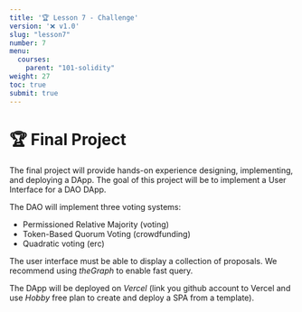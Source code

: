 ```yaml
---
title: '🏆 Lesson 7 - Challenge'
version: '❌ v1.0'
slug: "lesson7"
number: 7
menu:
  courses:
    parent: "101-solidity"
weight: 27
toc: true
submit: true
---
```


<!-- 
## Table of contents
- [🚀 Build your Smart Contract for Crowdfunding](#-build-your-smart-contract-for-crowdfunding)

* Unlimited amount of participants = fix the UI using the graph

-->


# 🏆 Final Project

The final project will provide hands-on experience designing, implementing, and deploying a DApp.
The goal of this project will be to implement a User Interface for a DAO DApp.

The DAO will implement three voting systems:
- Permissioned Relative Majority (voting)
- Token-Based Quorum Voting (crowdfunding)
- Quadratic voting (erc)

The user interface must be able to display a collection of proposals.
We recommend using _theGraph_ to enable fast query.

The DApp will be deployed on _Vercel_ (link you github account to Vercel and use _Hobby_ free plan to create and deploy a SPA from a template).



<!--

https://betterprogramming.pub/learn-solidity-the-factory-pattern-75d11c3e7d29  >> factory/proxy VS 1 gros contrat >>> theGraph template : https://thegraph.com/docs/en/developing/creating-a-subgraph/#data-source-templates
https://research.csiro.au/blockchainpatterns/general-patterns/contract-structural-patterns/factory-contract/

vercel > login with github > create from template vue

docker run --rm -it --name node -e NODE_OPTIONS=--openssl-legacy-provider -p 8080:8080 -v $PWD:/project --entrypoint /bin/bash --workdir /project node:19.0.0-bullseye
yarn install
yarn serve

import { graph } from './graph.js'
graph.init();

import { createClient } from 'urql'
// npm install --save urql
const APIURL = 'https://api.studio.thegraph.com/query/21330/gravity/v0.0.1'
const tokensQuery = `
  query MyQuery {
    gravatar(id: "0xa") {
      displayName
      id
      imageUrl
      owner
    }
  }
`
const client = createClient({
  url: APIURL,
})
export const graph = {
    init: async function () {
        const data = await client.query(tokensQuery).toPromise()
        console.log(data);          
    }
};


https://limechain.tech/blog/dao-voting-mechanisms-explained-2022-guide/
https://github.com/anish-agnihotri/quadratic-voting
https://www.radicalxchange.org/concepts/plural-voting/
https://github.com/DemocracyEarth/paper
https://www.daomasters.xyz/tools/snapshot

https://acceleratedcapital.substack.com/p/daos-and-democracy-voting-mechanisms

https://github.com/graphprotocol/example-subgraph >> https://thegraph.com/hosted-service/subgraph/create -- github : mydashboard >> urql OR Appollo
npm install -g @graphprotocol/graph-cli
graph init --product hosted-service nheulot-xdev-ext/ballottest
  goerli
  0x84863736b49fCB38ACed0B0dbE2Cda9d31975a44
  build/contracts_Ballot_sol_Ballot.abi
cd ballottest
graph codegen && graph build
graph auth --product hosted-service ACCESS TOKEN
graph deploy --product hosted-service nheulot-xdev-ext/ballottest

https://goerli.etherscan.io/address/0x84863736b49fCB38ACed0B0dbE2Cda9d31975a44#events

https://chainstack.com/avalanche-subnet-tutorial-series-indexing-subnet-with-the-graph/  => index gravatar
https://mirror.xyz/0xB38709B8198d147cc9Ff9C133838a044d78B064B/DdiikBvOLngfOotpqNEoi7gIy9RDlEr0Ztv4yWlYyzc

https://wizard.openzeppelin.com/#governor
https://docs.openzeppelin.com/contracts/4.x/api/governance
https://docs.compound.finance/v2/governance/

The final project will provide hands-on experience designing, implementing, and deploying a DApp. 
The goal of this project will be to implement an NFT Marketplace.

NFT marketplace is a marketplace, which allows content creators to showcase and list their assets in the form of digital tokens (NFT).
An NFT token is created and stored on a blockchain, serving as proof of ownership and provenance of a specific item. 
It works like a digital certificate of authenticity that can be easily verified by anyone anywhere in the world on a blockchain.
Buyers or investors can then purchase that digital asset. 
An asset owner can choose various ways of selling their digital assets on the marketplace.
They can choose to sell it for a Fixed price or can put it in the Auction, open for bidding, where the highest bidder gets to own the NFT.
Collections are used to group the NFTs of similar traits, to make it easy for users to browse. 
An NFT marketplace should have a feature where users can create/update a collection and assign their NFTs (they owned) to a collection. 

There are basically two main features of NFT Marketplaces:
* Creators must be able to mint an NFT token and list them for sale.
* Collectors must be able to buy an NFT. Collectors, who has bought an NFT, can resell, or relist their NFTs. 
Note that we refer as “primary market” the first sale of an asset and the “secondary market” encompasses all subsequent resales of this same asset.

Here are some functions that are expected for an NFT Marketplace DApp:
* Browsing functions (Browse NFTs, Browse Collections, Browse Users)
* Creation functions (Create Profile, Edit Profile, Create collection, Delete Collection and Create NFT) that requires authentication to identify the user.
We show the user Profile in the Marketplace, associated with each NFT Card, Leaderboard, Collection, Bidder List, and other places. 
So we need a maintain the Profile of the user which may include the user’s fullname, username, bio, cover image, avatar & other users’ public information.
* Buying functions (NFT Fixed Price or Auction Sale, put the NFT for Sale, buy NFT)
Sale Can be of different Types:
  * Fixed Price sale: Here user will list the NFT for a fixed price, so that other users can directly purchase the NFT, by paying the amount given in the NFT detail.
  * Auction: Here user will list the NFT for Auction, where the user will specify the minimum Bid Amount and duration of the auction. So users can bid on the NFT. After the Auction is expire, no one will be able to place a bid. Now the Owner can decide to accept/reject the highest bid. In case the user has opted to Accept, The amount will go to the user, and the owner of the NFT will be transferred to the highest bidder.
  * Hybrid ( Auction & Fixed Price): User can also List their NFTs, in the hybrid model, i.e List them both for Fixed price & Auction. So here the user has to Specify the minimum Bid Amount, duration of the auction, and buy now price. Now user can place bid on the auction, but if user buy the NFT with Buy now price, the NFT will be immediately sold to the buyer and the auction will be closed.

Example of user journey:
* Connecting your DApp with a Web3 Wallet: Minting an NFT on a blockchain, requires you to first connect your Dapp with a web3 wallet like Metamask.
* Uploading Metadata to IPFS: You need to upload your NFT’s Metadata to IPFS ( InterPlanetary File System), metadata includes the NFT’s Assets ( Image, video, GIf), title, description, and Properties. Since we are building a nonfungible token, we need to make sure this metadata stays forever and is decentralized. Thus storing it in IPFS is the best option. If you upload these files in a centralized database, it is risky for the security of your file. After you upload your NFT’s Metadata to IPFS, you will get a metadata ID ( IPFS key)
* Mint your NFT
* Take the metadata ID from the IPFS, use it as tokenURI, and sign the transaction, to mint an NFT.
* Users can visit the NFT detail page and can Buy or Bid on an NFT, depending on the form of Sale. ( Buy = Fixed Price or Hybrid, Bid = Auction).
* User Select an NFT → Connect Metamask → Call Buytoken or BidToken function → Sign TX & Send to Blockchain → Event will be triggered which will change the owner in the DB

![](/wp-content/uploads/2022/10/marketplace.png)

Note: to improve the query & search functionality in the NFT marketplace, its good to maintain a cache of the NFTs metadata in a Database as well as on IPFS.
Users will find it convenient to browse the NFT by searching their title, by category, filter by collection, etc. These could be different views to list the NFTs.



<!-- 

TODO: 
https://limechain.tech/blog/dao-voting-mechanisms-explained-2022-guide/
 - vote = permissioned relative majority 
 - crowdfunding = token-Based Quorum Voting?
 - quadratic voting
   -> https://aragon.org/how-to/set-your-dao-governance


TODO: multisig ? https://medium.com/coinmonks/how-to-design-then-develop-an-nft-marketplace-understanding-the-architecture-behind-it-bdeb8af9fbc2


You should Refer to Some tutorials & content, that must be useful for you :
https://www.youtube.com/watch?v=GKJBEEXUha0
https://dev.to/edge-and-node/building-scalable-full-stack-apps-on-ethereum-with-polygon-2cfb
https://github.com/dabit3/polygon-ethereum-nextjs-marketplace/


Reservation d'espace de vente et d'affichage ==> On peut choisir des emplacements typés ===> il y a un parcours utilisateur ?

Metaverse = visite virtuelle ?
Land = on achete des voxels dans un open world >> minecraft like

Spec marketplace:
* English Auction 
* buy / sell NFT with Eth-payable OR ERC20 => bid / seller
* interface (code skeleton)


=> first module of metaverse! 
    - Money
    - Land = token id nft (metadata without ipfs ?)
    - Contract LandSale (first in, first served) ===> dapp land (lib grid js ?)
    - Give Away / LandSale Privée > mint privé basé whitelist > !! escrow whitelist with merkletree (erc1155 ?)
        https://solidity-by-example.org/app/merkle-tree



https://en.wikipedia.org/wiki/The_Million_Dollar_Homepage

http://bennycheung.github.io/interactive-hex-world-map-using-d3

https://courses.cs.washington.edu/courses/cse442/22wi/
Prior to diving in, it is helpful to gain a sense of what goes into formulating a successful project and to beware of common pitfalls. 


Your project should address a concrete metaverse use case.

More precisely, your task is to create a metaverse with the following characteristics:
- 2D grid-based land system (NFT)
- Auctioning of lands
- Simple UI to buy or sell lands

An example of the expected result is the [Million Dollar Homepage](https://en.wikipedia.org/wiki/The_Million_Dollar_Homepage)

The final deliverable will take the form of an interactive DApp. 
In addition to your code, you will be responsible for presenting your final results. 
At the end of the quarter we will have a video showcase for you to share your work.


-->
